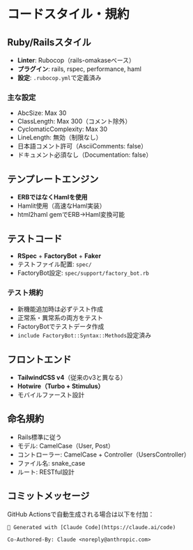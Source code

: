 # コードスタイル・規約

## Ruby/Railsスタイル
- **Linter**: Rubocop（rails-omakaseベース）
- **プラグイン**: rails, rspec, performance, haml
- **設定**: `.rubocop.yml`で定義済み

### 主な設定
- AbcSize: Max 30
- ClassLength: Max 300（コメント除外）
- CyclomaticComplexity: Max 30
- LineLength: 無効（制限なし）
- 日本語コメント許可（AsciiComments: false）
- ドキュメント必須なし（Documentation: false）

## テンプレートエンジン
- **ERBではなくHamlを使用**
- Hamlit使用（高速なHaml実装）
- html2haml gemでERB→Haml変換可能

## テストコード
- **RSpec** + **FactoryBot** + **Faker**
- テストファイル配置: `spec/`
- FactoryBot設定: `spec/support/factory_bot.rb`

### テスト規約
- 新機能追加時は必ずテスト作成
- 正常系・異常系の両方をテスト
- FactoryBotでテストデータ作成
- `include FactoryBot::Syntax::Methods`設定済み

## フロントエンド
- **TailwindCSS v4**（従来のv3と異なる）
- **Hotwire（Turbo + Stimulus）**
- モバイルファースト設計

## 命名規約
- Rails標準に従う
- モデル: CamelCase（User, Post）
- コントローラー: CamelCase + Controller（UsersController）
- ファイル名: snake_case
- ルート: RESTful設計

## コミットメッセージ
GitHub Actionsで自動生成される場合は以下を付加：
```
🤖 Generated with [Claude Code](https://claude.ai/code)

Co-Authored-By: Claude <noreply@anthropic.com>
```